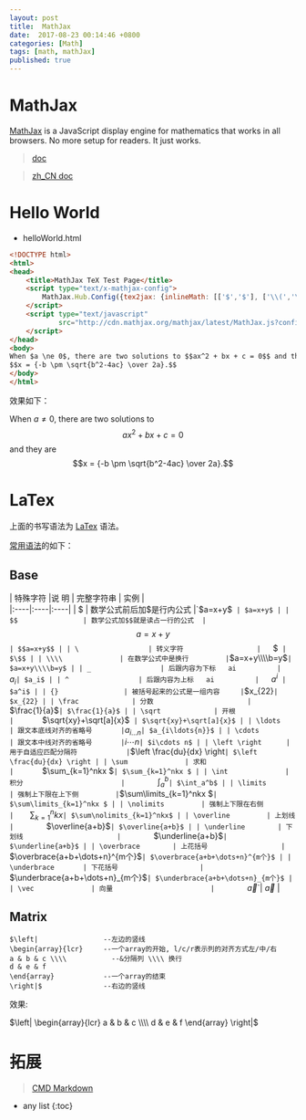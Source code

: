 ```yaml
---
layout: post
title:  MathJax
date:  2017-08-23 00:14:46 +0800
categories: [Math]
tags: [math, mathJax]
published: true
---
```



# MathJax

[MathJax](https://www.mathjax.org/) is a JavaScript display engine for mathematics that works in all browsers. No more setup for readers. It just works.

> [doc](http://docs.mathjax.org/en/latest/start.html)

> [zh_CN doc](http://mathjax-chinese-doc.readthedocs.io/en/latest/start.html)


# Hello World

- helloWorld.html

```html
<!DOCTYPE html>
<html>
<head>
    <title>MathJax TeX Test Page</title>
    <script type="text/x-mathjax-config">
        MathJax.Hub.Config({tex2jax: {inlineMath: [['$','$'], ['\\(','\\)']]}});
    </script>
    <script type="text/javascript"
            src="http://cdn.mathjax.org/mathjax/latest/MathJax.js?config=TeX-AMS-MML_HTMLorMML">
    </script>
</head>
<body>
When $a \ne 0$, there are two solutions to $$ax^2 + bx + c = 0$$ and they are
$$x = {-b \pm \sqrt{b^2-4ac} \over 2a}.$$
</body>
</html>
```

效果如下：

When $a \ne 0$, there are two solutions to $$ax^2 + bx + c = 0$$ and they are
$$x = {-b \pm \sqrt{b^2-4ac} \over 2a}.$$


# LaTex

上面的书写语法为 [LaTex](http://www.latex-project.org/) 语法。

[常用语法](http://blog.csdn.net/zryxh1/article/details/53161011)的如下：

## Base

| 特殊字符	        |说 明	                    |       完整字符串 | 实例 |   
|:----|:----|:----|
| $	                | 数学公式前后加$是行内公式	    |`$a=x+y$` | $a=x+y$ |
| $$	            | 数学公式加$$就是读占一行的公式	|`$$a=x+y$$` | $$a=x+y$$ |
| \	                | 转义字符	                |    `$\$$` | $\$$ |
| \\\\	            | 在数学公式中是换行	        |`$a=x+y\\\\b=y$` | $a=x+y\\\\b=y$ |
| _	                | 后跟内容为下标	ai	        |    `$a_i$` | $a_i$ |
| ^	                | 后跟内容为上标	ai	        |    `$a^i$` | $a^i$ |
| {}	            | 被括号起来的公式是一组内容	    |`$x_{22}` | $x_{22} |
| \frac	            | 分数                       |       `$\frac{1}{a}$` | $\frac{1}{a}$ |
| \sqrt	            | 开根	                    |        `$\sqrt{xy}+\sqrt[a]{x}$` | $\sqrt{xy}+\sqrt[a]{x}$ |
| \ldots	        | 跟文本底线对齐的省略号	    |`$a_{i\ldots{n}}$`| $a_{i\ldots{n}}$ |
| \cdots	        | 跟文本中线对齐的省略号	    |`$i\cdots n$`| $i\cdots n$ |
| \left \right	    | 用于自适应匹配分隔符	        |`$\left \frac{du}{dx} \right`| $\left \frac{du}{dx} \right |
| \sum	            | 求和	                    |     	`$\sum_{k=1}^nkx $`| $\sum_{k=1}^nkx $ |
| \int	            | 积分	                    |        `$\int_a^b$`| $\int_a^b$ |
| \limits	        | 强制上下限在上下侧	        |`$\sum\limits_{k=1}^nkx $`| $\sum\limits_{k=1}^nkx $ |
| \nolimits	        | 强制上下限在右侧	            |    `$\sum\nolimits_{k=1}^nkx$`| $\sum\nolimits_{k=1}^nkx$ |
| \overline	        | 上划线	                    |        `$\overline{a+b}$`| $\overline{a+b}$ |
| \underline	    | 下划线	                    |        `$\underline{a+b}$`| $\underline{a+b}$ |
| \overbrace	    | 上花括号	                |    `$\overbrace{a+b+\dots+n}^{m个}$`| $\overbrace{a+b+\dots+n}^{m个}$ |
| \underbrace	    | 下花括号                    |      `$\underbrace{a+b+\dots+n}_{m个}$`| $\underbrace{a+b+\dots+n}_{m个}$ |
| \vec	            | 向量	                    |        `$\vec{a}$`| $\vec{a}$ |

## Matrix

```
$\left|                --左边的竖线
\begin{array}{lcr}     --一个array的开始, l/c/r表示列的对齐方式左/中/右
a & b & c \\\\           --&分隔列 \\\\ 换行 
d & e & f 
\end{array}            --一个array的结束
\right|$               --右边的竖线
```

效果:

$\left|              
\begin{array}{lcr}   
a & b & c \\\\         
d & e & f 
\end{array}          
\right|$             

# 拓展

> [CMD Markdown](https://www.zybuluo.com/codeep/note/163962#3%E5%A6%82%E4%BD%95%E8%BE%93%E5%85%A5%E6%8B%AC%E5%8F%B7%E5%92%8C%E5%88%86%E9%9A%94%E7%AC%A6)

* any list
{:toc}


